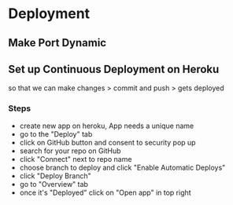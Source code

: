 # Deployment

## Make Port Dynamic

## Set up Continuous Deployment on Heroku

so that we can make changes > commit and push > gets deployed

### Steps

- create new app on heroku, App needs a unique name
- go to the "Deploy" tab
- click on GitHub button and consent to security pop up
- search for your repo on GitHub
- click "Connect" next to repo name
- choose branch to deploy and click "Enable Automatic Deploys"
- click "Deploy Branch"
- go to "Overview" tab
- once it's "Deployed" click on "Open app" in top right
